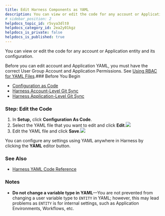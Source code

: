 ```yaml
---
title: Edit Harness Components as YAML
description: You can view or edit the code for any account or Application entity and its configuration. Before you can edit account and Application YAML, you must have the correct User Group Account and Applicati…
# sidebar_position: 2
helpdocs_topic_id: r5vya3dlt0
helpdocs_category_id: 2ea2y01kgz
helpdocs_is_private: false
helpdocs_is_published: true
---
```


You can view or edit the code for any account or Application entity and its configuration.

Before you can edit account and Application YAML, you must have the correct User Group Account and Application Permissions. See [Using RBAC for YAML Files](/article/htvzryeqjw-configuration-as-code#using_rbac_for_yaml_files).### Before You Begin

* [Configuration as Code](/article/htvzryeqjw-configuration-as-code)
* [Harness Account-Level Git Sync](/article/apiwdqngvz-harness-account-level-sync)
* [Harness Application-Level Git Sync](/article/6mr74fm55h-harness-application-level-sync)

### Step: Edit the Code

1. In **Setup,** click **Configuration As Code**.
2. Select the YAML file that you want to edit and click **Edit**.![](https://files.helpdocs.io/kw8ldg1itf/articles/r5vya3dlt0/1594747903401/screenshot-2020-07-14-at-11-00-35-pm.png)
3. Edit the YAML file and click **Save**.![](https://files.helpdocs.io/kw8ldg1itf/articles/r5vya3dlt0/1594748236599/screenshot-2020-07-14-at-11-04-22-pm.png)

You can configure any settings using YAML anywhere in Harness by clicking the **YAML** editor button.

### See Also

* [Harness YAML Code Reference](/article/21kgaw4h86-harness-yaml-code-reference)

### Notes

* **Do not change a variable type in YAML**—You are not prevented from changing a user variable type to `ENTITY` in YAML; however, this may lead problems as `ENTITY` is for internal settings, such as Application Environments, Workflows, etc.

